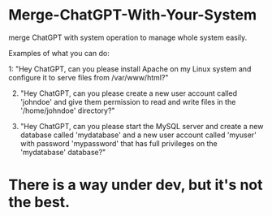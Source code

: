 # Merge-ChatGPT-With-Your-System
merge ChatGPT with system operation to manage whole system easily.

Examples of what you can do:

1: "Hey ChatGPT, can you please install Apache on my Linux system and configure it to serve files from /var/www/html?"

2. "Hey ChatGPT, can you please create a new user account called 'johndoe' and give them permission to read and write files in the '/home/johndoe' directory?"

3. "Hey ChatGPT, can you please start the MySQL server and create a new database called 'mydatabase' and a new user account called 'myuser' with password 'mypassword' that has full privileges on the 'mydatabase' database?"


# There is a way under dev, but it's not the best.
